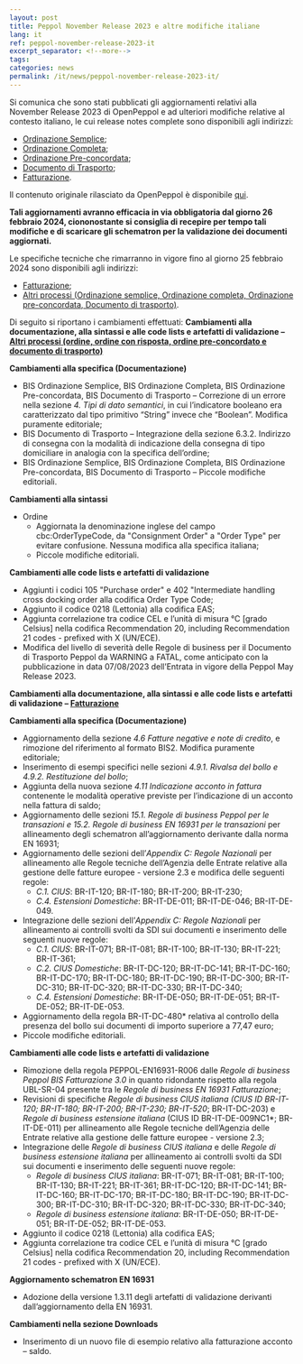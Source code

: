```yaml
---
layout: post
title: Peppol November Release 2023 e altre modifiche italiane
lang: it
ref: peppol-november-release-2023-it
excerpt_separator: <!--more-->
tags:
categories: news
permalink: /it/news/peppol-november-release-2023-it/
---
```

Si comunica che sono stati pubblicati gli aggiornamenti relativi alla November Release 2023 di OpenPeppol e ad ulteriori modifiche relative al contesto italiano, le cui release notes complete sono disponibili agli indirizzi:

 - [Ordinazione Semplice](https://peppol-docs.agid.gov.it/docs-next-release/docs/ITA/others/guides/release-notes-it/3-order-only/main.html);
 - [Ordinazione Completa](https://peppol-docs.agid.gov.it/docs-next-release/docs/ITA/others/guides/release-notes-it/28-ordering/main.html);
 - [Ordinazione Pre-concordata](https://peppol-docs.agid.gov.it/docs-next-release/docs/ITA/others/guides/release-notes-it/42-orderagreement/main.html);
 - [Documento di Trasporto](https://peppol-docs.agid.gov.it/docs-next-release/docs/ITA/others/guides/release-notes-it/30-despatchadvice/main.html);
 - [Fatturazione](https://peppol-docs.agid.gov.it/docs-next-release/docs/ITA/invoice/guide/release-notes-it/main.html).

Il contenuto originale rilasciato da OpenPeppol è disponibile [qui](https://peppol.org/post-award-artefacts-for-november-2023-release-published/).

**Tali aggiornamenti avranno efficacia in via obbligatoria dal giorno 26 febbraio 2024, ciononostante si consiglia di recepire per tempo tali modifiche e di scaricare gli schematron per la validazione dei documenti aggiornati.**
<!--more-->

Le specifiche tecniche che rimarranno in vigore fino al giorno 25 febbraio 2024 sono disponibili agli indirizzi:

 - [Fatturazione](https://peppol-docs.agid.gov.it/docs/my_index_fatt.jsp);
 - [Altri processi (Ordinazione semplice, Ordinazione completa, Ordinazione pre-concordata, Documento di trasporto)](https://peppol-docs.agid.gov.it/docs/my_index.jsp).

Di seguito si riportano i cambiamenti effettuati:
**Cambiamenti alla documentazione, alla sintassi e alle code lists e artefatti di validazione – [Altri processi (ordine, ordine con risposta, ordine pre-concordato e documento di trasporto)](https://peppol-docs.agid.gov.it/docs-next-release/my_index.jsp)**

**Cambiamenti alla specifica (Documentazione)**
 - BIS Ordinazione Semplice, BIS Ordinazione Completa, BIS Ordinazione Pre-concordata, BIS Documento di Trasporto – Correzione di un errore nella sezione *4. Tipi di dato semantici*, in cui l’indicatore booleano era caratterizzato dal tipo primitivo “String” invece che “Boolean”. Modifica puramente editoriale; 
 - BIS Documento di Trasporto – Integrazione della sezione 6.3.2. Indirizzo di consegna con la modalità di indicazione della consegna di tipo domiciliare in analogia con la specifica dell’ordine;
 - BIS Ordinazione Semplice, BIS Ordinazione Completa, BIS Ordinazione Pre-concordata, BIS Documento di Trasporto – Piccole modifiche editoriali.

**Cambiamenti alla sintassi**
 - Ordine
    - Aggiornata la denominazione inglese del campo cbc:OrderTypeCode, da "Consignment Order" a "Order Type" per evitare confusione. Nessuna modifica alla specifica italiana;
    - Piccole modifiche editoriali.

**Cambiamenti alle code lists e artefatti di validazione**
 - Aggiunti i codici 105 "Purchase order" e 402 "Intermediate handling cross docking order alla codifica Order Type Code;
 - Aggiunto il codice 0218 (Lettonia) alla codifica EAS; 
 - Aggiunta correlazione tra codice CEL e l’unità di misura °C [grado Celsius] nella codifica Recommendation 20, including Recommendation 21 codes - prefixed with X (UN/ECE).
 - Modifica del livello di severità delle Regole di business per il Documento di Trasporto Peppol da WARNING a FATAL, come anticipato con la pubblicazione in data 07/08/2023 dell’Entrata in vigore della Peppol May Release 2023.

**Cambiamenti alla documentazione, alla sintassi e alle code lists e artefatti di validazione – [Fatturazione](https://peppol-docs.agid.gov.it/docs-next-release/my_index_fatt.jsp)**

**Cambiamenti alla specifica (Documentazione)**
 - Aggiornamento della sezione *4.6 Fatture negative e note di credito*, e rimozione del riferimento al formato BIS2. Modifica puramente editoriale; 
 - Inserimento di esempi specifici nelle sezioni *4.9.1. Rivalsa del bollo e 4.9.2. Restituzione del bollo*;
 - Aggiunta della nuova sezione *4.11 Indicazione acconto in fattura* contenente le modalità operative previste per l’indicazione di un acconto nella fattura di saldo;
 - Aggiornamento delle sezioni *15.1. Regole di business Peppol per le transazioni e 15.2. Regole di business EN 16931 per le transazioni* per allineamento degli schematron all’aggiornamento derivante dalla norma EN 16931;
 - Aggiornamento delle sezioni dell’*Appendix C: Regole Nazionali* per allineamento alle Regole tecniche dell’Agenzia delle Entrate relative alla gestione delle fatture europee - versione 2.3 e modifica delle seguenti regole:
    - *C.1. CIUS*: BR-IT-120; BR-IT-180; BR-IT-200; BR-IT-230;
    - *C.4. Estensioni Domestiche*: BR-IT-DE-011; BR-IT-DE-046; BR-IT-DE-049.
 - Integrazione delle sezioni dell’*Appendix C: Regole Nazionali* per allineamento ai controlli svolti da SDI sui documenti e inserimento delle seguenti nuove regole:
    - *C.1. CIUS*: BR-IT-071; BR-IT-081; BR-IT-100; BR-IT-130; BR-IT-221; BR-IT-361;
    - *C.2. CIUS Domestiche*: BR-IT-DC-120; BR-IT-DC-141; BR-IT-DC-160; BR-IT-DC-170; BR-IT-DC-180; BR-IT-DC-190; BR-IT-DC-300; BR-IT-DC-310; BR-IT-DC-320; BR-IT-DC-330; BR-IT-DC-340; 
    - *C.4. Estensioni Domestiche*: BR-IT-DE-050; BR-IT-DE-051; BR-IT-DE-052; BR-IT-DE-053.
 - Aggiornamento della regola BR-IT-DC-480* relativa al controllo della presenza del bollo sui documenti di importo superiore a 77,47 euro; 
 - Piccole modifiche editoriali.

**Cambiamenti alle code lists e artefatti di validazione**
 - Rimozione della regola PEPPOL-EN16931-R006 dalle *Regole di business Peppol BIS Fatturazione 3.0* in quanto ridondante rispetto alla regola UBL-SR-04 presente tra le *Regole di business EN 16931 Fatturazione*;
 - Revisioni di specifiche **Regole di business CIUS italiana* (CIUS ID BR-IT-120; BR-IT-180; BR-IT-200; BR-IT-230; BR-IT-520*; BR-IT-DC-203) e *Regole di business estensione italiana* (CIUS ID BR-IT-DE-009NC1*; BR-IT-DE-011) per allineamento alle Regole tecniche dell’Agenzia delle Entrate relative alla gestione delle fatture europee - versione 2.3;
 - Integrazione delle *Regole di business CIUS italiana* e delle *Regole di business estensione italiana* per allineamento ai controlli svolti da SDI sui documenti e inserimento delle seguenti nuove regole:
    - *Regole di business CIUS italiana*: BR-IT-071; BR-IT-081; BR-IT-100; BR-IT-130; BR-IT-221; BR-IT-361; BR-IT-DC-120; BR-IT-DC-141; BR-IT-DC-160; BR-IT-DC-170; BR-IT-DC-180; BR-IT-DC-190; BR-IT-DC-300; BR-IT-DC-310; BR-IT-DC-320; BR-IT-DC-330; BR-IT-DC-340; 
    - *Regole di business estensione italiana*: BR-IT-DE-050; BR-IT-DE-051; BR-IT-DE-052; BR-IT-DE-053.
 - Aggiunto il codice 0218 (Lettonia) alla codifica EAS;
 - Aggiunta correlazione tra codice CEL e l’unità di misura °C [grado Celsius] nella codifica Recommendation 20, including Recommendation 21 codes - prefixed with X (UN/ECE).

**Aggiornamento schematron EN 16931**
 - Adozione della versione 1.3.11 degli artefatti di validazione derivanti dall’aggiornamento della EN 16931.

**Cambiamenti nella sezione Downloads**
 - Inserimento di un nuovo file di esempio relativo alla fatturazione acconto – saldo.


